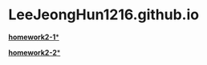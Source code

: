 # LeeJeongHun1216.github.io

[**homework2-1***](https://LeeJeongHun1216.github.io/homework2-1.html)

[**homework2-2***](https://LeeJeongHun1216.github.io/homework2-2.html)
